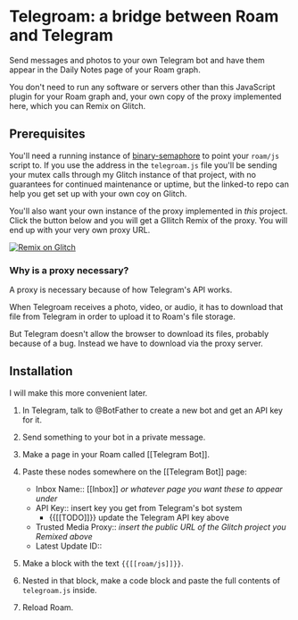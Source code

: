 # Telegroam: a bridge between Roam and Telegram

Send messages and photos to your own Telegram bot and have them appear
in the Daily Notes page of your Roam graph.

You don't need to run any software or servers other than this
JavaScript plugin for your Roam graph and, your own copy of the proxy implemented here, which you can Remix on Glitch.

## Prerequisites

You'll need a running instance of [binary-semaphore](https://github.com/cori/binary-semaphore) to point your `roam/js` script to. If you use the address in the `telegroam.js` file you'll be sending your mutex calls through my Glitch instance of that project, with no guarantees for continued maintenance or uptime, but the linked-to repo can help you get set up with your own coy on Glitch.

You'll also want your own instance of the proxy implemented in _this_ project. Click the button below and you will get a Gllitch Remix of the proxy. You will end up with your
very own proxy URL.

[![Remix on Glitch](https://cdn.glitch.com/2703baf2-b643-4da7-ab91-7ee2a2d00b5b%2Fremix-button-v2.svg)](https://glitch.com/edit/#!/remix/telegroam)

### Why is a proxy necessary?

A proxy is necessary because of how Telegram's API works.

When Telegroam receives a photo, video, or audio, it has to download
that file from Telegram in order to upload it to Roam's file storage.

But Telegram doesn't allow the browser to download its files, probably
because of a bug. Instead we have to download via the proxy server.

## Installation

I will make this more convenient later.

1. In Telegram, talk to @BotFather to create a new bot and get an API
   key for it.

2. Send something to your bot in a private message.

3. Make a page in your Roam called [[Telegram Bot]].

4. Paste these nodes somewhere on the [[Telegram Bot]] page:

   - Inbox Name:: [[Inbox]] _or whatever page you want these to appear under_
   - API Key:: insert key you get from Telegram's bot system
     - {{[[TODO]]}} update the Telegram API key above
   - Trusted Media Proxy:: _insert the public URL of the Glitch project you Remixed above_
   - Latest Update ID::

5. Make a block with the text `{{[[roam/js]]}}`.

6. Nested in that block, make a code block and paste the full contents
   of `telegroam.js` inside.

7. Reload Roam.
